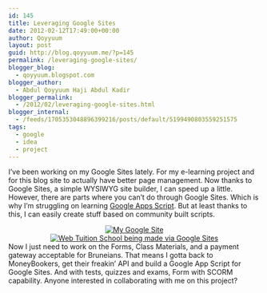 ```yaml
---
id: 145
title: Leveraging Google Sites
date: 2012-02-12T17:49:00+00:00
author: Qoyyuum
layout: post
guid: http://blog.qoyyuum.me/?p=145
permalink: /leveraging-google-sites/
blogger_blog:
  - qoyyuum.blogspot.com
blogger_author:
  - Abdul Qoyyuum Haji Abdul Kadir
blogger_permalink:
  - /2012/02/leveraging-google-sites.html
blogger_internal:
  - /feeds/1705353048896399216/posts/default/5199490803559251575
tags:
  - google
  - idea
  - project
---
```

I&#8217;ve been working on my Google Sites lately. For my e-learning project and for this blog site to actually have better page management. Now thanks to Google Sites, a simple WYSIWYG site builder, I can speed up a little. However, there are parts where you can&#8217;t do through Google Sites. Which is why I&#8217;m struggling on learning [Google Apps Script](http://code.google.com/googleapps/appsscript/guide_getting_started.html). But at least thanks to this, I can easily create stuff based on community built scripts.

<div style="clear: both; text-align: center;">
  <a href="http://i2.wp.com/blog.qoyyuum.me/wp-content/uploads/2012/02/Qoyyuum-Calendar.jpg" style="margin-left: 1em; margin-right: 1em;"><img alt="My Google Site" border="0" src="http://i2.wp.com/blog.qoyyuum.me/wp-content/uploads/2012/02/Qoyyuum-Calendar.jpg?resize=400%2C235" title="" data-recalc-dims="1" /></a>
</div>

<div style="clear: both; text-align: center;">
  <a href="http://i2.wp.com/blog.qoyyuum.me/wp-content/uploads/2012/02/Q-Web-Tuition.jpg" style="margin-left: 1em; margin-right: 1em;"><img alt="Web Tuition School being made via Google Sites" border="0" src="http://i2.wp.com/blog.qoyyuum.me/wp-content/uploads/2012/02/Q-Web-Tuition.jpg?resize=400%2C243" title="" data-recalc-dims="1" /></a>
</div>

<div style="clear: both; text-align: center;">
</div>

<div style="clear: both; text-align: left;">
  Now I just need to work on the Forms, Class Materials, and a payment gateway acceptable for Bruneians. That means I gotta back to MoneyBookers, get their freakin&#8217; API and build a Google App Script for Google Sites. And with tests, quizzes and exams, Form with SCORM capability. Anyone interested in collaborating with me on this project?
</div>
